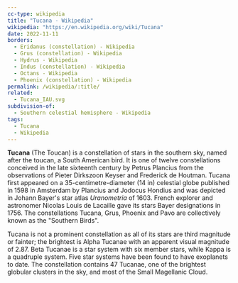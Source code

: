```yaml
---
cc-type: wikipedia
title: "Tucana - Wikipedia"
wikipedia: "https://en.wikipedia.org/wiki/Tucana"
date: 2022-11-11
borders:
  - Eridanus (constellation) - Wikipedia
  - Grus (constellation) - Wikipedia
  - Hydrus - Wikipedia
  - Indus (constellation) - Wikipedia
  - Octans - Wikipedia
  - Phoenix (constellation) - Wikipedia
permalink: /wikipedia/:title/
related:
  - Tucana_IAU.svg
subdivision-of:
  - Southern celestial hemisphere - Wikipedia
tags:
  - Tucana
  - Wikipedia
---
```

**Tucana** (The Toucan) is a constellation of stars in the southern sky, named after the toucan, a South American bird. It is one of twelve constellations conceived in the late sixteenth century by Petrus Plancius from the observations of Pieter Dirkszoon Keyser and Frederick de Houtman. Tucana first appeared on a 35-centimetre-diameter (14 in) celestial globe published in 1598 in Amsterdam by Plancius and Jodocus Hondius and was depicted in Johann Bayer's star atlas *Uranometria* of 1603. French explorer and astronomer Nicolas Louis de Lacaille gave its stars Bayer designations in 1756. The constellations Tucana, Grus, Phoenix and Pavo are collectively known as the "Southern Birds".

Tucana is not a prominent constellation as all of its stars are third magnitude or fainter; the brightest is Alpha Tucanae with an apparent visual magnitude of 2.87. Beta Tucanae is a star system with six member stars, while Kappa is a quadruple system. Five star systems have been found to have exoplanets to date. The constellation contains 47 Tucanae, one of the brightest globular clusters in the sky, and most of the Small Magellanic Cloud.